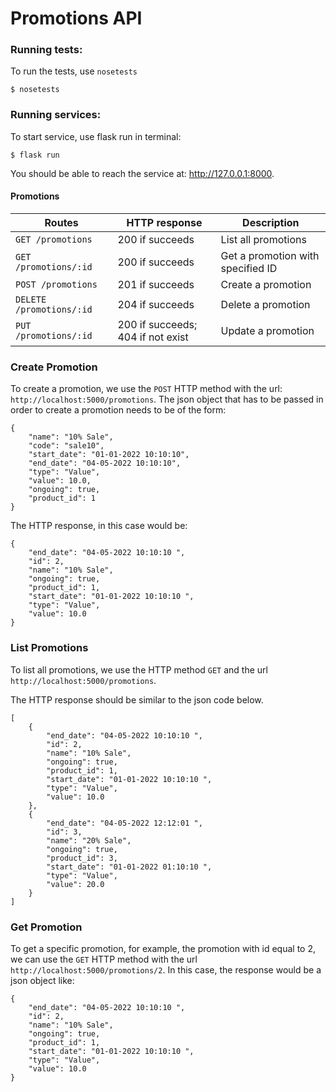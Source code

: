 # Promotions API

### Running tests:

To run the tests, use `nosetests`

```shell
$ nosetests
```

### Running services:

To start service, use flask run in terminal:

```shell
$ flask run
```

You should be able to reach the service at: http://127.0.0.1:8000.

#### Promotions

Routes | HTTP response | Description
--- | --- | ---
`GET /promotions`  | 200 if succeeds | List all promotions
`GET /promotions/:id` |  200 if succeeds | Get a promotion with specified ID
`POST /promotions` | 201 if succeeds | Create a promotion
`DELETE /promotions/:id` | 204 if succeeds | Delete a promotion
`PUT  /promotions/:id` | 200 if succeeds; 404 if not exist | Update a promotion

### Create Promotion

To create a promotion, we use the `POST` HTTP method with the url: `http://localhost:5000/promotions`. The json object that has to be passed in order to create a promotion needs to be of the form: 

```
{
    "name": "10% Sale",
    "code": "sale10",
    "start_date": "01-01-2022 10:10:10",
    "end_date": "04-05-2022 10:10:10",
    "type": "Value",
    "value": 10.0,
    "ongoing": true,
    "product_id": 1
}
```

The HTTP response, in this case would be: 
```
{
    "end_date": "04-05-2022 10:10:10 ",
    "id": 2,
    "name": "10% Sale",
    "ongoing": true,
    "product_id": 1,
    "start_date": "01-01-2022 10:10:10 ",
    "type": "Value",
    "value": 10.0
}
```

### List Promotions

To list all promotions, we use the HTTP method `GET` and the url `http://localhost:5000/promotions`. 

The HTTP response should be similar to the json code below.
```
[
    {
        "end_date": "04-05-2022 10:10:10 ",
        "id": 2,
        "name": "10% Sale",
        "ongoing": true,
        "product_id": 1,
        "start_date": "01-01-2022 10:10:10 ",
        "type": "Value",
        "value": 10.0
    },
    {
        "end_date": "04-05-2022 12:12:01 ",
        "id": 3,
        "name": "20% Sale",
        "ongoing": true,
        "product_id": 3,
        "start_date": "01-01-2022 01:10:10 ",
        "type": "Value",
        "value": 20.0
    }
]
```

### Get Promotion

To get a specific promotion, for example, the promotion with id equal to 2, we can use the `GET` HTTP method with the url `http://localhost:5000/promotions/2`. In this case, the response would be a json object like: 

```
{
    "end_date": "04-05-2022 10:10:10 ",
    "id": 2,
    "name": "10% Sale",
    "ongoing": true,
    "product_id": 1,
    "start_date": "01-01-2022 10:10:10 ",
    "type": "Value",
    "value": 10.0
}

```